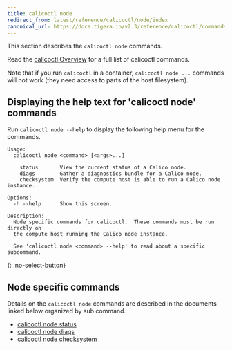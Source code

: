 ```yaml
---
title: calicoctl node
redirect_from: latest/reference/calicoctl/node/index
canonical_url: https://docs.tigera.io/v2.3/reference/calicoctl/commands/node/
---
```


This section describes the `calicoctl node` commands.

Read the [calicoctl Overview]({{site.url}}/{{page.version}}/reference/calicoctl/)
for a full list of calicoctl commands.

Note that if you run `calicoctl` in a container, `calicoctl node ...` commands will
not work (they need access to parts of the host filesystem).

## Displaying the help text for 'calicoctl node' commands

Run `calicoctl node --help` to display the following help menu for the
commands.

```
Usage:
  calicoctl node <command> [<args>...]

    status       View the current status of a Calico node.
    diags        Gather a diagnostics bundle for a Calico node.
    checksystem  Verify the compute host is able to run a Calico node instance.

Options:
  -h --help      Show this screen.

Description:
  Node specific commands for calicoctl.  These commands must be run directly on
  the compute host running the Calico node instance.

  See 'calicoctl node <command> --help' to read about a specific subcommand.
```
{: .no-select-button}

## Node specific commands

Details on the `calicoctl node` commands are described in the documents linked below
organized by sub command.

-  [calicoctl node status]({{site.url}}/{{page.version}}/reference/calicoctl/node/status)
-  [calicoctl node diags]({{site.url}}/{{page.version}}/reference/calicoctl/node/diags)
-  [calicoctl node checksystem]({{site.url}}/{{page.version}}/reference/calicoctl/node/checksystem)
